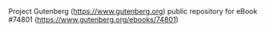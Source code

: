 Project Gutenberg (https://www.gutenberg.org) public repository for
eBook #74801 (https://www.gutenberg.org/ebooks/74801)
